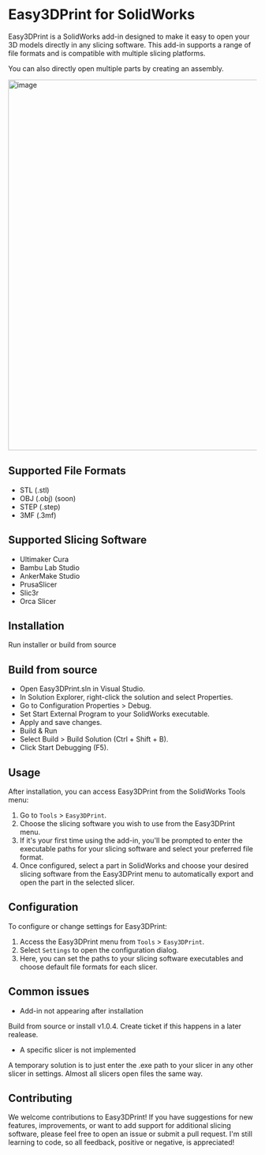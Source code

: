 # Easy3DPrint for SolidWorks

Easy3DPrint is a SolidWorks add-in designed to make it easy to open your 3D models directly in any slicing software. This add-in supports a range of file formats and is compatible with multiple slicing platforms.

You can also directly open multiple parts by creating an assembly.

<img width="750" alt="image" src="https://github.com/SalamiSimon/Easy3DPrint/assets/9504348/cd22afc3-f0ab-463e-bbd6-54b1f4f0ec9f">




## Supported File Formats

- STL (.stl)
- OBJ (.obj) (soon)
- STEP (.step)
- 3MF (.3mf)

## Supported Slicing Software

- Ultimaker Cura
- Bambu Lab Studio
- AnkerMake Studio
- PrusaSlicer
- Slic3r
- Orca Slicer

## Installation

Run installer or build from source

## Build from source
- Open Easy3DPrint.sln in Visual Studio.
- In Solution Explorer, right-click the solution and select Properties.
- Go to Configuration Properties > Debug.
- Set Start External Program to your SolidWorks executable.
- Apply and save changes.
- Build & Run
- Select Build > Build Solution (Ctrl + Shift + B).
- Click Start Debugging (F5).

## Usage

After installation, you can access Easy3DPrint from the SolidWorks Tools menu:

1. Go to `Tools` > `Easy3DPrint`.
2. Choose the slicing software you wish to use from the Easy3DPrint menu.
3. If it's your first time using the add-in, you'll be prompted to enter the executable paths for your slicing software and select your preferred file format.
4. Once configured, select a part in SolidWorks and choose your desired slicing software from the Easy3DPrint menu to automatically export and open the part in the selected slicer.

## Configuration

To configure or change settings for Easy3DPrint:

1. Access the Easy3DPrint menu from `Tools` > `Easy3DPrint`.
2. Select `Settings` to open the configuration dialog.
3. Here, you can set the paths to your slicing software executables and choose default file formats for each slicer.

## Common issues
- Add-in not appearing after installation
  
Build from source or install v1.0.4. Create ticket if this happens in a later realease.
- A specific slicer is not implemented
  
A temporary solution is to just enter the .exe path to your slicer in any other slicer in settings. Almost all slicers open files the same way.

## Contributing

We welcome contributions to Easy3DPrint! If you have suggestions for new features, improvements, or want to add support for additional slicing software, please feel free to open an issue or submit a pull request. I'm still learning to code, so all feedback, positive or negative, is appreciated!
